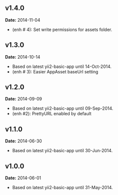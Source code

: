 v1.4.0
------
**Date:** 2014-11-04

- (enh # 4): Set write permissions for assets folder.

v1.3.0
------
**Date:** 2014-10-14

- Based on latest yii2-basic-app until 14-Oct-2014.
- (enh # 3): Easier AppAsset baseUrl setting


v1.2.0
------
**Date:** 2014-09-09

- Based on latest yii2-basic-app until 09-Sep-2014.
- (enh #2): PrettyURL enabled by default

v1.1.0
------
**Date:** 2014-06-30

- Based on latest yii2-basic-app until 30-Jun-2014.


v1.0.0
------
**Date:** 2014-06-01

- Based on latest yii2-basic-app until 31-May-2014.

